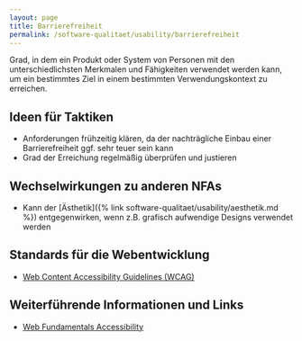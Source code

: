 ```yaml
---
layout: page
title: Barrierefreiheit
permalink: /software-qualitaet/usability/barrierefreiheit
---
```


Grad, in dem ein Produkt oder System von Personen mit den unterschiedlichsten Merkmalen und Fähigkeiten verwendet werden kann, um ein bestimmtes Ziel in einem bestimmten Verwendungskontext zu erreichen.

## Ideen für Taktiken

* Anforderungen frühzeitig klären, da der nachträgliche Einbau einer Barrierefreiheit ggf. sehr teuer sein kann
* Grad der Erreichung regelmäßig überprüfen und justieren

## Wechselwirkungen zu anderen NFAs

* Kann der [Ästhetik]({% link software-qualitaet/usability/aesthetik.md %}) entgegenwirken, wenn z.B. grafisch aufwendige Designs verwendet werden


## Standards für die Webentwicklung

* [Web Content Accessibility Guidelines (WCAG)](https://www.w3.org/Translations/WCAG20-de/)

## Weiterführende Informationen und Links

* [Web Fundamentals Accessibility](https://developers.google.com/web/fundamentals/accessibility)

